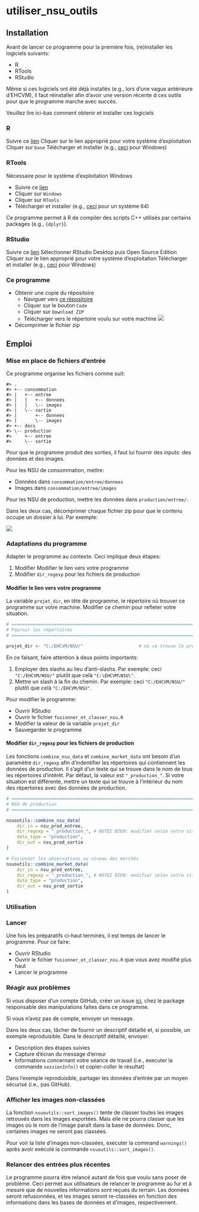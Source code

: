 
<!-- README.md is generated from README.Rmd. Please edit that file -->

# utiliser\_nsu\_outils

<!-- badges: start -->
<!-- badges: end -->

## Installation

Avant de lancer ce programme pour la première fois, (re)installer les
logiciels suivants:

-   R
-   RTools
-   RStudio

Même si ces logiciels ont été déjà installés (e.g., lors d’une vague
antérieure d’EHCVM), il faut réinstaller afin d’avoir une version
récente d ces outils pour que le programme marche avec succès.

Veuillez lire ici-bas comment obtenir et installer ces logiciels

### R

Suivre ce [lien](https://cran.r-project.org/) Cliquer sur le lien
approprié pour votre système d’exploitation Cliquer sur `base`
Télécharger et installer (e.g.,
[ceci](https://cran.r-project.org/bin/windows/base/R-4.1.1-win.exe) pour
Windows)

### RTools

Nécessaire pour le système d’exploitation Windows

-   Suivre ce [lien](https://cran.r-project.org/)
-   Cliquer sur `Windows`
-   Cliquer sur `RTools`
-   Télécharger et installer (e.g.,
    [ceci](https://cran.r-project.org/bin/windows/Rtools/rtools40v2-x86_64.exe)
    pour un système 64)

Ce programme permet à R de compiler des scripts C++ utilisés par
certains packages (e.g., `{dplyr}`).

### RStudio

Suivre ce [lien](https://www.rstudio.com/products/rstudio/) Sélectionner
RStudio Desktop puis Open Source Edition Cliquer sur le lien approprié
pour votre système d’exploitation Télécharger et installer (e.g.,
[ceci](https://www.rstudio.com/products/rstudio/download/#download) pour
Windows)

### Ce programme

-   Obtenir une copie du répositoire
    -   Naviguer vers [ce
        répositoire](https://github.com/arthur-shaw/utiliser_nsu_outils)
    -   Cliquer sur le bouton `Code`
    -   Cliquer sur `Download ZIP`
    -   Télécharger vers le répertoire voulu sur votre machine
        ![](docs/download_repo.png)
-   Décomprimer le fichier zip

## Emploi

### Mise en place de fichiers d’entrée

Ce programme organise les fichiers comme suit:

    #> .
    #> +-- consommation
    #> |   +-- entree
    #> |   |   +-- donnees
    #> |   |   \-- images
    #> |   \-- sortie
    #> |       +-- donnees
    #> |       \-- images
    #> +-- docs
    #> \-- production
    #>     +-- entree
    #>     \-- sortie

Pour que le programme produit des sorties, il faut lui fournir des
inputs: des données et des images.

Pour les NSU de consommation, mettre:

-   Données dans `consommation/entree/donnees`
-   Images dans `consommation/entree/images`

Pour les NSU de production, mettre les données dans
`production/entree/`.

Dans les deux cas, décomprimer chaque fichier zip pour que le contenu
occupe un dossier à lui. Par exemple:

![](docs/folder_example.png)

### Adaptations du programme

Adapter le programme au contexte. Ceci implique deux étapes:

1.  Modifier Modifier le lien vers votre programme
2.  Modifier `dir_regexp` pour les fichiers de production

#### Modifier le lien vers votre programme

La variable `projet_dir`, en tête de programme, le répertoire où trouver
ce programme sur votre machine. Modifier ce chemin pour refleter votre
situation.

``` r
# =============================================================================
# Fournir les répertoires
# =============================================================================

projet_dir <- "C:/EHCVM/NSU/"                     # où se trouve le projet
```

En ce faisant, faire attention à deux points importants:

1.  Employer des slashs au lieu d’anti-slashs. Par exemple: ceci
    `"C:/EHCVM/NSU/"` plutôt que celà `"C:\EHCVM\NSU\"`.
2.  Mettre un slash à la fin du chemin. Par exemple: ceci
    `"C:/EHCVM/NSU/"` plutôt que celà `"C:/EHCVM/NSU"`.

Pour modifier le programme:

-   Ouvrir RStudio
-   Ouvrir le fichier `fusionner_et_classer_nsu.R`
-   Modifier la valeur de la variable `projet_dir`
-   Sauvegarder le programme

#### Modifier `dir_regexp` pour les fichiers de production

Les fonctions `combine_nsu_data` et `combine_market_data` ont besoin
d’un paramètre `dir_regexp` afin d’indentifier les répertoires qui
contiennent les données de production. Il s’agit d’un texte qui se
trouve dans le nom de tous les répertoires d’intérêt. Par défaut, la
valeur est `"_production_"`. Si votre situation est différente, mettre
un texte qui se trouve à l’intérieur du nom des répertoires avec des
données de production.

``` r
# =============================================================================
# NSU de production
# =============================================================================

nsuoutils::combine_nsu_data(
    dir_in = nsu_prod_entree,
    dir_regexp = "_production_", # NOTEZ BIEN: modifier selon votre situation
    data_type = "production",
    dir_out = nsu_prod_sortie
)

# Fusionner les observations au niveau des marchés
nsuoutils::combine_market_data(
    dir_in = nsu_prod_entree,
    dir_regexp = "_production_", # NOTEZ BIEN: modifier selon votre situation
    data_type = "production",
    dir_out = nsu_prod_sortie
)
```

### Utilisation

### Lancer

Une fois les préparatifs ci-haut terminés, il est temps de lancer le
programme. Pour ce faire:

-   Ouvrir RStudio
-   Ouvrir le fichier `fusionner_et_classer_nsu.R` que vous avez modifié
    plus haut
-   Lancer le programme

### Réagir aux problèmes

Si vous disposer d’un compte GitHub, créer un issue
[ici](https://github.com/arthur-shaw/nsuoutils), chez le package
responsable des manipulations faites dans ce programme.

Si vous n’avez pas de compte, envoyer un message.

Dans les deux cas, tâcher de fournir un descriptif détaillé et, si
possible, un exemple reproduisible. Dans le descriptif détaillé,
envoyer:

-   Description des étapes suivies
-   Capture d’écran du message d’erreur
-   Informations concernant votre séance de travail (i.e., executer la
    commande `sessionInfo()` et copier-coller le résultat)

Dans l’exemple reproduisible, partager les données d’entrée par un moyen
sécurisé (i.e., pas GitHub).

### Afficher les images non-classées

La fonction `nsuoutils::sort_images()` tente de classer toutes les
images retrouvés dans les images exportées. Mais elle ne pourra classer
que les images où le nom de l’image paraît dans la base de données.
Donc, certaines images ne seront pas classées.

Pour voir la liste d’images non-classées, executer la command
`warnings()` après avoir exécuté la commande `nsuoutils::sort_images()`.

### Relancer des entrées plus récentes

Le programme pourra être relancé autant de fois que voulu sans poser de
problème. Ceci permet aux utilisateurs de relancer le programme au fur
et à mesure que de nouvelles informations sont reçues du terrain. Les
données seront refusionnées, et les images seront re-classées en
fonction des informations dans les bases de données et d’images,
respectivement.
